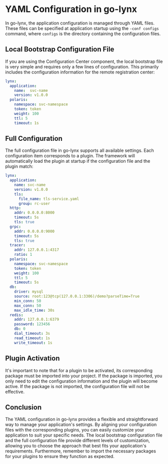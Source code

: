 # YAML Configuration in go-lynx

In go-lynx, the application configuration is managed through YAML files. These files can be specified at application startup using the `-conf configs` command, where `configs` is the directory containing the configuration files.

## Local Bootstrap Configuration File

If you are using the Configuration Center component, the local bootstrap file is very simple and requires only a few lines of configuration. This primarily includes the configuration information for the remote registration center:

```yaml
lynx:
  application:
    name:  svc-name
    version: v1.0.0
  polaris:
    namespace: svc-namespace
    token: token
    weight: 100
    ttl: 5
    timeout: 1s
```

## Full Configuration

The full configuration file in go-lynx supports all available settings. Each configuration item corresponds to a plugin. The framework will automatically load the plugin at startup if the configuration file and the plugin match:

```yaml
lynx:
  application:
    name: svc-name
    version: v1.0.0
    tls:
      file_name: tls-service.yaml
      group: rc-user
  http:
    addr: 0.0.0.0:8000
    timeout: 5s
    tls: true
  grpc:
    addr: 0.0.0.0:9000
    timeout: 5s
    tls: true
  tracer:
    addr: 127.0.0.1:4317
    ratio: 1
  polaris:
    namespace: svc-namespace
    token: token
    weight: 100
    ttl: 5
    timeout: 5s
  db:
    driver: mysql
    source: root:123@tcp(127.0.0.1:3306)/demo?parseTime=True
    min_conn: 50
    max_conn: 50
    max_idle_time: 30s
  redis:
    addr: 127.0.0.1:6379
    password: 123456
    db: 0
    dial_timeout: 3s
    read_timeout: 1s
    write_timeout: 1s
```

## Plugin Activation

It's important to note that for a plugin to be activated, its corresponding package must be imported into your project. If the package is imported, you only need to edit the configuration information and the plugin will become active. If the package is not imported, the configuration file will not be effective.

## Conclusion

The YAML configuration in go-lynx provides a flexible and straightforward way to manage your application's settings. By aligning your configuration files with the corresponding plugins, you can easily customize your application to suit your specific needs. The local bootstrap configuration file and the full configuration file provide different levels of customization, allowing you to choose the approach that best fits your application's requirements. Furthermore, remember to import the necessary packages for your plugins to ensure they function as expected.